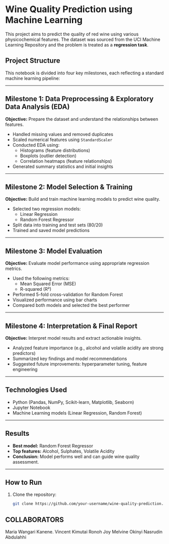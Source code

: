 # Wine Quality Prediction using Machine Learning

This project aims to predict the quality of red wine using various physicochemical features. The dataset was sourced from the UCI Machine Learning Repository and the problem is treated as a **regression task**.

## Project Structure

This notebook is divided into four key milestones, each reflecting a standard machine learning pipeline:

---

## Milestone 1: Data Preprocessing & Exploratory Data Analysis (EDA)

**Objective:** Prepare the dataset and understand the relationships between features.

- Handled missing values and removed duplicates
- Scaled numerical features using `StandardScaler`
- Conducted EDA using:
  - Histograms (feature distributions)
  - Boxplots (outlier detection)
  - Correlation heatmaps (feature relationships)
- Generated summary statistics and initial insights

---

## Milestone 2: Model Selection & Training

**Objective:** Build and train machine learning models to predict wine quality.

- Selected two regression models:
  - Linear Regression
  - Random Forest Regressor
- Split data into training and test sets (80/20)
- Trained and saved model predictions

---

## Milestone 3: Model Evaluation

**Objective:** Evaluate model performance using appropriate regression metrics.

- Used the following metrics:
  - Mean Squared Error (MSE)
  - R-squared (R²)
- Performed 5-fold cross-validation for Random Forest
- Visualized performance using bar charts
- Compared both models and selected the best performer

---

## Milestone 4: Interpretation & Final Report

**Objective:** Interpret model results and extract actionable insights.

- Analyzed feature importance (e.g., alcohol and volatile acidity are strong predictors)
- Summarized key findings and model recommendations
- Suggested future improvements: hyperparameter tuning, feature engineering

---

## Technologies Used

- Python (Pandas, NumPy, Scikit-learn, Matplotlib, Seaborn)
- Jupyter Notebook
- Machine Learning models (Linear Regression, Random Forest)

---

## Results

- **Best model:** Random Forest Regressor
- **Top features:** Alcohol, Sulphates, Volatile Acidity
- **Conclusion:** Model performs well and can guide wine quality assessment.

---

## How to Run

1. Clone the repository:
   ```bash
   git clone https://github.com/your-username/wine-quality-prediction.git
## COLLABORATORS
Maria Wangari Kanene.
Vincent Kimutai Ronoh
Joy Melvine Okinyi
Nasrudin Abdulahhi
